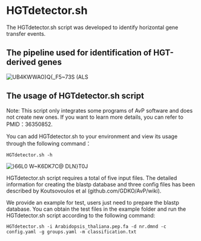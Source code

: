# HGTdetector.sh

The HGTdetector.sh script was developed to identify horizontal gene transfer events.

## The pipeline used for identification of HGT-derived genes  
![UB4KWWAO)Q{_F5~73S (ALS](https://github.com/SextupleV/TD-research/assets/22436936/9dea2366-49cc-4074-b627-404270d403e3)

## The usage of HGTdetector.sh script

Note: This script only integrates some programs of AvP software and does not create new ones. If you want to learn more details, you can refer to PMID：36350852.

You can add HGTdetector.sh to your environment and view its usage through the following command：

```HGTdetector.sh -h```

![}66L0 W~K6DK7C@ DLN}T0J](https://github.com/SextupleV/TD-research/assets/22436936/13175670-86d7-4f10-a393-dbe38fcdab14)

HGTdetector.sh script requires a total of five input files. The detailed information for creating the blastp database and three config files has been described by Koutsovoulos et al (github.com/GDKO/AvP/wiki).

We provide an example for test, users just need to prepare the blastp database. You can obtain the test files in the example folder and run the HGTdetector.sh script according to the following command:

```HGTdetector.sh -i Arabidopsis_thaliana.pep.fa -d nr.dmnd -c config.yaml -g groups.yaml -m classification.txt```



